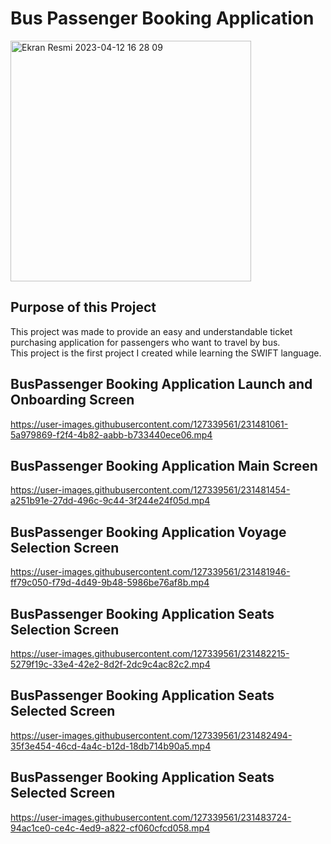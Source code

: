 # Bus Passenger Booking Application 
<img width="385" alt="Ekran Resmi 2023-04-12 16 28 09" src="https://user-images.githubusercontent.com/127339561/231478934-4e3d698e-e477-4663-84dc-65067b968e76.png">

## Purpose of this Project <br/> 
This project was made to provide an easy and understandable ticket purchasing application for passengers who want to travel by bus. <br/>
This project is the first project I created while learning the SWIFT language. <br/>
## BusPassenger Booking Application Launch and Onboarding Screen

https://user-images.githubusercontent.com/127339561/231481061-5a979869-f2f4-4b82-aabb-b733440ece06.mp4

## BusPassenger Booking Application Main Screen 
https://user-images.githubusercontent.com/127339561/231481454-a251b91e-27dd-496c-9c44-3f244e24f05d.mp4

## BusPassenger Booking Application Voyage Selection Screen 

https://user-images.githubusercontent.com/127339561/231481946-ff79c050-f79d-4d49-9b48-5986be76af8b.mp4

## BusPassenger Booking Application Seats Selection Screen 

https://user-images.githubusercontent.com/127339561/231482215-5279f19c-33e4-42e2-8d2f-2dc9c4ac82c2.mp4

## BusPassenger Booking Application Seats Selected Screen 
https://user-images.githubusercontent.com/127339561/231482494-35f3e454-46cd-4a4c-b12d-18db714b90a5.mp4

## BusPassenger Booking Application Seats Selected Screen

https://user-images.githubusercontent.com/127339561/231483724-94ac1ce0-ce4c-4ed9-a822-cf060cfcd058.mp4


